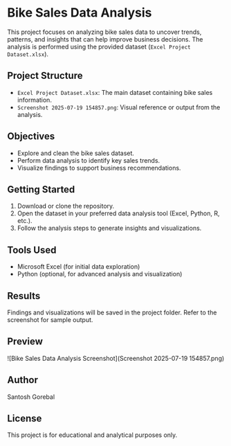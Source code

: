 # Bike Sales Data Analysis

This project focuses on analyzing bike sales data to uncover trends, patterns, and insights that can help improve business decisions. The analysis is performed using the provided dataset (`Excel Project Dataset.xlsx`).

## Project Structure
- `Excel Project Dataset.xlsx`: The main dataset containing bike sales information.
- `Screenshot 2025-07-19 154857.png`: Visual reference or output from the analysis.

## Objectives
- Explore and clean the bike sales dataset.
- Perform data analysis to identify key sales trends.
- Visualize findings to support business recommendations.

## Getting Started
1. Download or clone the repository.
2. Open the dataset in your preferred data analysis tool (Excel, Python, R, etc.).
3. Follow the analysis steps to generate insights and visualizations.

## Tools Used
- Microsoft Excel (for initial data exploration)
- Python (optional, for advanced analysis and visualization)

## Results
Findings and visualizations will be saved in the project folder. Refer to the screenshot for sample output.

## Preview
![Bike Sales Data Analysis Screenshot](Screenshot 2025-07-19 154857.png)

## Author
Santosh Gorebal

## License
This project is for educational and analytical purposes only.
